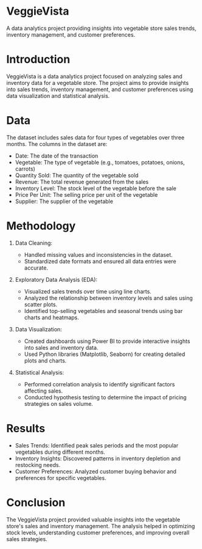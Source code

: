 # VeggieVista
A data analytics project providing insights into vegetable store sales trends, inventory management, and customer preferences.

# Introduction
VeggieVista is a data analytics project focused on analyzing sales and inventory data for a vegetable store. The project aims to provide insights into sales trends, inventory management, and customer preferences using data visualization and statistical analysis.

# Data
The dataset includes sales data for four types of vegetables over three months. The columns in the dataset are:
- Date: The date of the transaction
- Vegetable: The type of vegetable (e.g., tomatoes, potatoes, onions, carrots)
- Quantity Sold: The quantity of the vegetable sold
- Revenue: The total revenue generated from the sales
- Inventory Level: The stock level of the vegetable before the sale
- Price Per Unit: The selling price per unit of the vegetable
- Supplier: The supplier of the vegetable

# Methodology
1. Data Cleaning:
   - Handled missing values and inconsistencies in the dataset.
   - Standardized date formats and ensured all data entries were accurate.

2. Exploratory Data Analysis (EDA):
   - Visualized sales trends over time using line charts.
   - Analyzed the relationship between inventory levels and sales using scatter plots.
   - Identified top-selling vegetables and seasonal trends using bar charts and heatmaps.

3. Data Visualization:
   - Created dashboards using Power BI to provide interactive insights into sales and inventory data.
   - Used Python libraries (Matplotlib, Seaborn) for creating detailed plots and charts.

4. Statistical Analysis:
   - Performed correlation analysis to identify significant factors affecting sales.
   - Conducted hypothesis testing to determine the impact of pricing strategies on sales volume.

 # Results
- Sales Trends: Identified peak sales periods and the most popular vegetables during different months.
- Inventory Insights: Discovered patterns in inventory depletion and restocking needs.
- Customer Preferences: Analyzed customer buying behavior and preferences for specific vegetables.

# Conclusion
The VeggieVista project provided valuable insights into the vegetable store's sales and inventory management. The analysis helped in optimizing stock levels, understanding customer preferences, and improving overall sales strategies.



